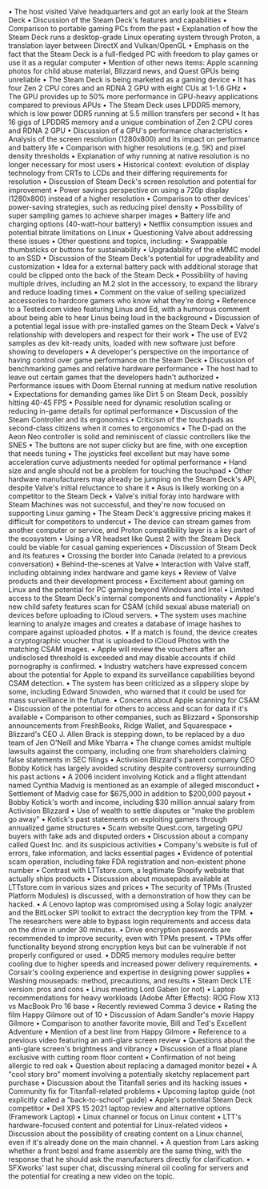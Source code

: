 • The host visited Valve headquarters and got an early look at the Steam Deck
• Discussion of the Steam Deck's features and capabilities
• Comparison to portable gaming PCs from the past
• Explanation of how the Steam Deck runs a desktop-grade Linux operating system through Proton, a translation layer between DirectX and Vulkan/OpenGL
• Emphasis on the fact that the Steam Deck is a full-fledged PC with freedom to play games or use it as a regular computer
• Mention of other news items: Apple scanning photos for child abuse material, Blizzard news, and Quest GPUs being unreliable
• The Steam Deck is being marketed as a gaming device
• It has four Zen 2 CPU cores and an RDNA 2 GPU with eight CUs at 1-1.6 GHz
• The GPU provides up to 50% more performance in GPU-heavy applications compared to previous APUs
• The Steam Deck uses LPDDR5 memory, which is low power DDR5 running at 5.5 million transfers per second
• It has 16 gigs of LPDDR5 memory and a unique combination of Zen 2 CPU cores and RDNA 2 GPU
• Discussion of a GPU's performance characteristics
• Analysis of the screen resolution (1280x800) and its impact on performance and battery life
• Comparison with higher resolutions (e.g. 5K) and pixel density thresholds
• Explanation of why running at native resolution is no longer necessary for most users
• Historical context: evolution of display technology from CRTs to LCDs and their differing requirements for resolution
• Discussion of Steam Deck's screen resolution and potential for improvement
• Power savings perspective on using a 720p display (1280x800) instead of a higher resolution
• Comparison to other devices' power-saving strategies, such as reducing pixel density
• Possibility of super sampling games to achieve sharper images
• Battery life and charging options (40-watt-hour battery)
• Netflix consumption issues and potential bitrate limitations on Linux
• Questioning Valve about addressing these issues
• Other questions and topics, including:
  • Swappable thumbsticks or buttons for sustainability
  • Upgradability of the eMMC model to an SSD
• Discussion of the Steam Deck's potential for upgradeability and customization
• Idea for a external battery pack with additional storage that could be clipped onto the back of the Steam Deck
• Possibility of having multiple drives, including an M.2 slot in the accessory, to expand the library and reduce loading times
• Comment on the value of selling specialized accessories to hardcore gamers who know what they're doing
• Reference to a Tested.com video featuring Linus and Ed, with a humorous comment about being able to hear Linus being loud in the background
• Discussion of a potential legal issue with pre-installed games on the Steam Deck
• Valve's relationship with developers and respect for their work
• The use of EV2 samples as dev kit-ready units, loaded with new software just before showing to developers
• A developer's perspective on the importance of having control over game performance on the Steam Deck
• Discussion of benchmarking games and relative hardware performance
• The host had to leave out certain games that the developers hadn't authorized
• Performance issues with Doom Eternal running at medium native resolution
• Expectations for demanding games like Dirt 5 on Steam Deck, possibly hitting 40-45 FPS
• Possible need for dynamic resolution scaling or reducing in-game details for optimal performance
• Discussion of the Steam Controller and its ergonomics
• Criticism of the touchpads as second-class citizens when it comes to ergonomics
• The D-pad on the Aeon Neo controller is solid and reminiscent of classic controllers like the SNES
• The buttons are not super clicky but are fine, with one exception that needs tuning
• The joysticks feel excellent but may have some acceleration curve adjustments needed for optimal performance
• Hand size and angle should not be a problem for touching the touchpad
• Other hardware manufacturers may already be jumping on the Steam Deck's API, despite Valve's initial reluctance to share it
• Asus is likely working on a competitor to the Steam Deck
• Valve's initial foray into hardware with Steam Machines was not successful, and they're now focused on supporting Linux gaming
• The Steam Deck's aggressive pricing makes it difficult for competitors to undercut
• The device can stream games from another computer or service, and Proton compatibility layer is a key part of the ecosystem
• Using a VR headset like Quest 2 with the Steam Deck could be viable for casual gaming experiences
• Discussion of Steam Deck and its features
• Crossing the border into Canada (related to a previous conversation)
• Behind-the-scenes at Valve
• Interaction with Valve staff, including obtaining index hardware and game keys
• Review of Valve products and their development process
• Excitement about gaming on Linux and the potential for PC gaming beyond Windows and Intel
• Limited access to the Steam Deck's internal components and functionality
• Apple's new child safety features scan for CSAM (child sexual abuse material) on devices before uploading to iCloud servers.
• The system uses machine learning to analyze images and creates a database of image hashes to compare against uploaded photos.
• If a match is found, the device creates a cryptographic voucher that is uploaded to iCloud Photos with the matching CSAM images.
• Apple will review the vouchers after an undisclosed threshold is exceeded and may disable accounts if child pornography is confirmed.
• Industry watchers have expressed concern about the potential for Apple to expand its surveillance capabilities beyond CSAM detection.
• The system has been criticized as a slippery slope by some, including Edward Snowden, who warned that it could be used for mass surveillance in the future.
• Concerns about Apple scanning for CSAM
• Discussion of the potential for others to access and scan for data if it's available
• Comparison to other companies, such as Blizzard
• Sponsorship announcements from FreshBooks, Ridge Wallet, and Squarespace
• Blizzard's CEO J. Allen Brack is stepping down, to be replaced by a duo team of Jen O'Neill and Mike Ybarra
• The change comes amidst multiple lawsuits against the company, including one from shareholders claiming false statements in SEC filings
• Activision Blizzard's parent company CEO Bobby Kotick has largely avoided scrutiny despite controversy surrounding his past actions
• A 2006 incident involving Kotick and a flight attendant named Cynthia Madvig is mentioned as an example of alleged misconduct
• Settlement of Madvig case for $675,000 in addition to $200,000 payout
• Bobby Kotick's worth and income, including $30 million annual salary from Activision Blizzard
• Use of wealth to settle disputes or "make the problem go away"
• Kotick's past statements on exploiting gamers through annualized game structures
• Scam website Quest.com, targeting GPU buyers with fake ads and disputed orders
• Discussion about a company called Quest Inc. and its suspicious activities
• Company's website is full of errors, fake information, and lacks essential pages
• Evidence of potential scam operation, including fake FDA registration and non-existent phone number
• Contrast with LTTstore.com, a legitimate Shopify website that actually ships products
• Discussion about mousepads available at LTTstore.com in various sizes and prices
• The security of TPMs (Trusted Platform Modules) is discussed, with a demonstration of how they can be hacked.
• A Lenovo laptop was compromised using a Solay logic analyzer and the BitLocker SPI toolkit to extract the decryption key from the TPM.
• The researchers were able to bypass login requirements and access data on the drive in under 30 minutes.
• Drive encryption passwords are recommended to improve security, even with TPMs present.
• TPMs offer functionality beyond strong encryption keys but can be vulnerable if not properly configured or used.
• DDR5 memory modules require better cooling due to higher speeds and increased power delivery requirements.
• Corsair's cooling experience and expertise in designing power supplies
• Washing mousepads: method, precautions, and results
• Steam Deck LTE version: pros and cons
• Linus meeting Lord Gaben (or not)
• Laptop recommendations for heavy workloads (Adobe After Effects): ROG Flow X13 vs MacBook Pro 16 base
• Recently reviewed Comma 3 device
• Rating the film Happy Gilmore out of 10
• Discussion of Adam Sandler's movie Happy Gilmore
• Comparison to another favorite movie, Bill and Ted's Excellent Adventure
• Mention of a best line from Happy Gilmore
• Reference to a previous video featuring an anti-glare screen review
• Questions about the anti-glare screen's brightness and vibrancy
• Discussion of a float plane exclusive with cutting room floor content
• Confirmation of not being allergic to red oak
• Question about replacing a damaged monitor bezel
• A "cool story bro" moment involving a potentially sketchy replacement part purchase
• Discussion about the Titanfall series and its hacking issues
• Community fix for Titanfall-related problems
• Upcoming laptop guide (not explicitly called a "back-to-school" guide)
• Apple's potential Steam Deck competitor
• Dell XPS 15 2021 laptop review and alternative options (Framework Laptop)
• Linux channel or focus on Linux content
• LTT's hardware-focused content and potential for Linux-related videos
• Discussion about the possibility of creating content on a Linux channel, even if it's already done on the main channel.
• A question from Lars asking whether a front bezel and frame assembly are the same thing, with the response that he should ask the manufacturers directly for clarification.
• SFXworks' last super chat, discussing mineral oil cooling for servers and the potential for creating a new video on the topic.